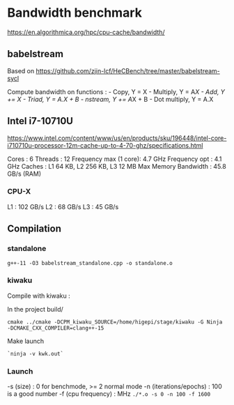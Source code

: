 # Bandwidth benchmark

https://en.algorithmica.org/hpc/cpu-cache/bandwidth/

## babelstream

Based on https://github.com/zjin-lcf/HeCBench/tree/master/babelstream-sycl

Compute bandwidth on functions :
    - Copy, Y = X
    - Multiply, Y = A*X
    - Add, Y += X
    - Triad, Y = A.X + B
    - nstream, Y += A*X + B
    - Dot multiply, Y = A.X

## Intel i7-10710U
https://www.intel.com/content/www/us/en/products/sku/196448/intel-core-i710710u-processor-12m-cache-up-to-4-70-ghz/specifications.html

Cores : 6
Threads : 12
Frequency max (1 core): 4.7 GHz
Frequency opt : 4.1 GHz
Caches : L1 64 KB, L2 256 KB, L3 12 MB
Max Memory Bandwidth : 45.8 GB/s (RAM)

### CPU-X 
L1 : 102 GB/s
L2 : 68 GB/s
L3 : 45 GB/s

## Compilation

### standalone 

``` 
g++-11 -O3 babelstream_standalone.cpp -o standalone.o
```

### kiwaku

Compile with kiwaku :

In the project build/
```
cmake ../cmake -DCPM_kiwaku_SOURCE=/home/higepi/stage/kiwaku -G Ninja -DCMAKE_CXX_COMPILER=clang++-15
```

Make launch
``` 
`ninja -v kwk.out`
```

### Launch
-s (size) : 0 for benchmode, >= 2 normal mode
-n (iterations/epochs) : 100 is a good number 
-f (cpu frequency) : MHz
`./*.o -s 0 -n 100 -f 1600`